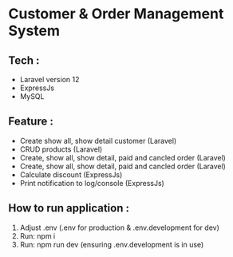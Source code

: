 # Customer & Order Management System

## Tech :
* Laravel version 12
* ExpressJs
* MySQL

## Feature :
* Create show all, show detail customer (Laravel)
* CRUD products (Laravel)
* Create, show all, show detail, paid and cancled order (Laravel)
* Create, show all, show detail, paid and cancled order (Laravel)
* Calculate discount (ExpressJs)
* Print notification to log/console (ExpressJs)

## How to run application :
1. Adjust .env (.env for production & .env.development for dev)
2. Run: npm i
3. Run: npm run dev (ensuring .env.development is in use)
